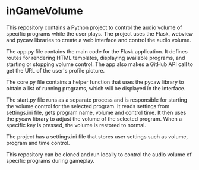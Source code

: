# inGameVolume
This repository contains a Python project to control the audio volume of specific programs while the user plays. The project uses the Flask, webview and pycaw libraries to create a web interface and control the audio volume.

The app.py file contains the main code for the Flask application. It defines routes for rendering HTML templates, displaying available programs, and starting or stopping volume control. The app also makes a GitHub API call to get the URL of the user's profile picture.

The core.py file contains a helper function that uses the pycaw library to obtain a list of running programs, which will be displayed in the interface.

The start.py file runs as a separate process and is responsible for starting the volume control for the selected program. It reads settings from settings.ini file, gets program name, volume and control time. It then uses the pycaw library to adjust the volume of the selected program. When a specific key is pressed, the volume is restored to normal.

The project has a settings.ini file that stores user settings such as volume, program and time control.

This repository can be cloned and run locally to control the audio volume of specific programs during gameplay.
